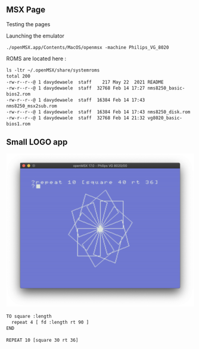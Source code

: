 ## MSX Page

Testing the pages



Launching the emulator

```
./openMSX.app/Contents/MacOS/openmsx -machine Philips_VG_8020
```

ROMS are located here :

```
ls -ltr ~/.openMSX/share/systemroms 
total 200
-rw-r--r--@ 1 davydewaele  staff    217 May 22  2021 README
-rw-r--r--@ 1 davydewaele  staff  32768 Feb 14 17:27 nms8250_basic-bios2.rom
-rw-r--r--@ 1 davydewaele  staff  16384 Feb 14 17:43 nms8250_msx2sub.rom
-rw-r--r--@ 1 davydewaele  staff  16384 Feb 14 17:43 nms8250_disk.rom
-rw-r--r--@ 1 davydewaele  staff  32768 Feb 14 21:32 vg8020_basic-bios1.rom
```


## Small LOGO app

![Logo](./images/logo1.png)

```
TO square :length
  repeat 4 [ fd :length rt 90 ]
END

REPEAT 10 [square 30 rt 36]
```